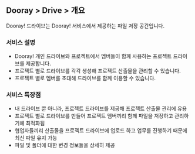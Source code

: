 ## Dooray > Drive > 개요

Dooray! 드라이브는 Dooray! 서비스에서 제공하는 파일 저장 공간입니다. 

### 서비스 설명

- Dooray! 개인 드라이브와 프로젝트에서 멤버들이 함께 사용하는 프로젝트 드라이브를 제공합니다. 
- 프로젝트 별로 드라이브를 각각 생성해 프로젝트 산출물을 관리할 수 있습니다. 
- 프로젝트 별로 멤버를 초대해 드라이브를 함께 이용할 수 있습니다.  

### 서비스 특장점

- 내 드라이브 뿐 아니라, 프로젝트 드라이브를 제공해 프로젝트 산출물 관리에 유용
- 프로젝트 별로 드라이브를 만들어 프로젝트 멤버끼리 함께 파일을 저장하고 관리하기에 최적화됨 
- 협업자들끼리 산출물을 프로젝트 드라이브에 업로드 하고 업무를 진행하기 때문에 최신 파일 유지 가능
- 파일 및 폴더에 대한 변경 정보들을 상세히 제공


